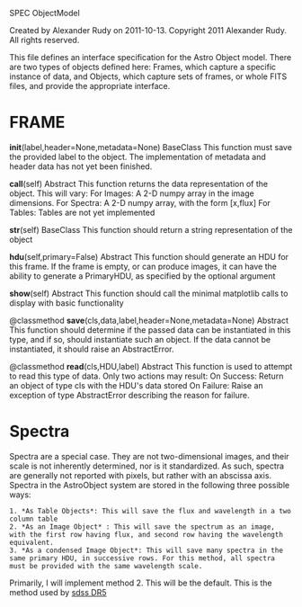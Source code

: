 
 SPEC
 ObjectModel
 
 Created by Alexander Rudy on 2011-10-13.
 Copyright 2011 Alexander Rudy. All rights reserved.

This file defines an interface specification for the Astro Object model. There are two types of objects defined here: Frames, which capture a specific instance of data, and Objects, which capture sets of frames, or whole FITS files, and provide the appropriate interface.


# FRAME
__init__(label,header=None,metadata=None) BaseClass
	This function must save the provided label to the object.
	The implementation of metadata and header data has not yet been finished.
	
__call__(self) Abstract
	This function returns the data representation of the object. This will vary:
	For Images: A 2-D numpy array in the image dimensions.
	For Spectra: A 2-D numpy array, with the form [x,flux]
	For Tables: Tables are not yet implemented

__str__(self) BaseClass
	This function should return a string representation of the object

__hdu__(self,primary=False) Abstract
	This function should generate an HDU for this frame. If the frame is empty, or can produce images, it can have the ability to generate a PrimaryHDU, as specified by the optional argument
	
__show__(self) Abstract
	This function should call the minimal matplotlib calls to display with basic functionality
	
@classmethod
__save__(cls,data,label,header=None,metadata=None) Abstract
	This function should determine if the passed data can be instantiated in this type, and if so, should instantiate such an object. If the data cannot be instantiated, it should raise an AbstractError.
	
@classmethod
__read__(cls,HDU,label) Abstract
	This function is used to attempt to read this type of data. Only two actions may result:
	On Success: Return an object of type cls with the HDU's data stored
	On Failure: Raise an exception of type AbstractError describing the reason for failure.
	
# Spectra
Spectra are a special case. They are not two-dimensional images, and their scale is not inherently determined, nor is it standardized. As such, spectra are generally not reported with pixels, but rather with an abscissa axis. Spectra in the AstroObject system are stored in the following three possible ways:

	1. *As Table Objects*: This will save the flux and wavelength in a two column table
	2. *As an Image Object* : This will save the spectrum as an image, with the first row having flux, and second row having the wavelength equivalent.
	3. *As a condensed Image Object*: This will save many spectra in the same primary HDU, in successive rows. For this method, all spectra must be provided with the same wavelength scale.

Primarily, I will implement method 2. This will be the default. This is the method used by [sdss DR5](http://www.sdss.org/dr5/products/spectra/read_spSpec.html)



